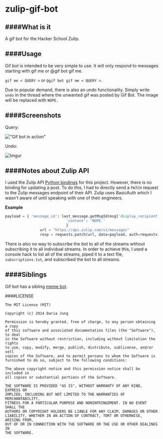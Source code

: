 zulip-gif-bot
=============

####What is it
---
A gif bot for the Hacker School Zulip.


####Usage
---

Gif bot is intended to be very simple to use. It will only respond to messages starting with gif me or @gif bot gif me.

`gif me < QUERY >` or `@gif bot gif me < QUERY >`.

Due to popular demand, there is also an undo functionality. Simply write `undo` in the thread where the unwanted gif was posted by Gif Bot. The image will be replaced with `NOPE.`

####Screenshots
----
Query:

!["Gif bot in action"](http://i.imgur.com/o1l67Zi.png)

Undo:

![Imgur](http://i.imgur.com/zplkxRK.png)

####Notes about Zulip API
----
I used the Zulip API [Python bindings](https://github.com/zulip/python-zulip) for this project. However, there is no binding for updating a post. To do this, I had to directly send a `PATCH` request to the Zulip messages endpoint of their API. Zulip uses BasicAuth which I wasn't aware of until speaking with one of their engineers.

**Example**

```python
payload = { 'message_id': last_message.getMsgId(msg['display_recipient'], msg['subject']), 
                            'content': 'NOPE.'
                            }
                url = "https://api.zulip.com/v1/messages"
                resp = requests.patch(url, data=payload, auth=requests.auth.HTTPBasicAuth(os.environ['ZULIP_USERNAME'], os.environ['ZULIP_API_KEY']))
```

There is also no way to subscribe the bot to all of the streams without subscribing it to all individual streams. In order to achieve this, I used a console hack to list all of the streams, piped it to a text file, `subscriptions.txt`, and subscribed the bot to all streams.

####Siblings
---

Gif bot has a sibling [meme bot](https://github.com/bruslim/zulip-meme-bot).


####LICENSE

```
The MIT License (MIT)

Copyright (c) 2014 Daria Jung

Permission is hereby granted, free of charge, to any person obtaining a copy
of this software and associated documentation files (the "Software"), to deal
in the Software without restriction, including without limitation the rights
to use, copy, modify, merge, publish, distribute, sublicense, and/or sell
copies of the Software, and to permit persons to whom the Software is
furnished to do so, subject to the following conditions:

The above copyright notice and this permission notice shall be included in
all copies or substantial portions of the Software.

THE SOFTWARE IS PROVIDED "AS IS", WITHOUT WARRANTY OF ANY KIND, EXPRESS OR
IMPLIED, INCLUDING BUT NOT LIMITED TO THE WARRANTIES OF MERCHANTABILITY,
FITNESS FOR A PARTICULAR PURPOSE AND NONINFRINGEMENT. IN NO EVENT SHALL THE
AUTHORS OR COPYRIGHT HOLDERS BE LIABLE FOR ANY CLAIM, DAMAGES OR OTHER
LIABILITY, WHETHER IN AN ACTION OF CONTRACT, TORT OR OTHERWISE, ARISING FROM,
OUT OF OR IN CONNECTION WITH THE SOFTWARE OR THE USE OR OTHER DEALINGS IN
THE SOFTWARE.
```

